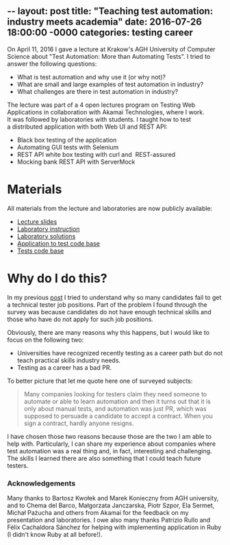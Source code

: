 --
layout: post
title: "Teaching test automation: industry meets academia"
date: 2016-07-26 18:00:00 -0000
categories: testing career
---


On April 11, 2016 I gave a lecture at Krakow's AGH University of Computer Science about "Test Automation: More than Automating Tests". I tried to answer the following questions:

-   What is test automation and why use it (or why not)?
-   What are small and large examples of test automation in industry?
-   What challenges are there in test automation in industry?

The lecture was part of a 4 open lectures program on Testing Web Applications in collaboration with Akamai Technologies, where I work. It was followed by laboratories with students. I taught how to test a distributed application with both Web UI and REST API:

-   Black box testing of the application
-   Automating GUI tests with Selenium
-   REST API white box testing with curl and  REST-assured
-   Mocking bank REST API with ServerMock

Materials
=========

All materials from the lecture and laboratories are now publicly available:

-   [Lecture slides](http://share.snacktools.com/F65C75D569B/b7km4j5p)
-   [Laboratory instruction](https://www.scribd.com/document/319446940/Test-Automation-Akamai-AGH-Lab)
-   [Laboratory solutions](https://www.scribd.com/document/319447547/Test-Automation-Akamai-AGH-Lab-Solutions)
-   [Application to test code base](https://github.com/dzieciou/agh-akamai-lab-apps)
-   [Tests code base](https://github.com/dzieciou/agh-akamai-lab-tests)

Why do I do this?
=================

In my previous [post](http://nomoretesting.com/2016/05/26/technical-testers-mistakes-to-avoid-during-interview/) I tried to understand why so many candidates fail to get a technical tester job positions. Part of the problem I found through the survey was because candidates do not have enough technical skills and those who have do not apply for such job positions.

Obviously, there are many reasons why this happens, but I would like to focus on the following two:

-   Universities have recognized recently testing as a career path but do not teach practical skills industry needs.
-   Testing as a career has a bad PR.

To better picture that let me quote here one of surveyed subjects:

> Many companies looking for testers claim they need someone to automate or able to learn automation and then it turns out that it is only about manual tests, and automation was just PR, which was supposed to persuade a candidate to accept a contract. When you sign a contract, hardly anyone resigns.

I have chosen those two reasons because those are the two I am able to help with. Particularly, I can share my experience about companies where test automation was a real thing and, in fact, interesting and challenging. The skills I learned there are also something that I could teach future testers.

### Acknowledgements

Many thanks to Bartosz Kwołek and Marek Konieczny from AGH university, and to Chema del Barco, Małgorzata Janczarska, Piotr Szpor, Ela Sermet, Michał Pażucha and others from Akamai for the feedback on my presentation and laboratories. I owe also many thanks Patrizio Rullo and Félix Cachaldora Sánchez for helping with implementing application in Ruby (I didn't know Ruby at all before!).
